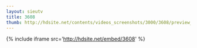 ```yaml
---
layout: sieutv
title: 3608
thumb: http://hdsite.net/contents/videos_screenshots/3000/3608/preview_360p.mp4.jpg
---
```

{% include iframe src='http://hdsite.net/embed/3608' %}
 
